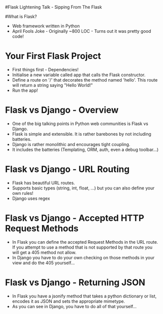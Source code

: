 #Flask Lightening Talk - Sipping From The Flask

#What is Flask?
 - Web framework written in Python
 - April Fools Joke - Originally ~800 LOC - Turns out it was pretty good code!

# Your First Flask Project
 - First things first - Dependencies!
 - Initialise a new variable called app that calls the Flask constructor.
 - Define a route on '/' that decorates the method named 'hello'. This route will return a string saying "Hello World!"
 - Run the app!

# Flask vs Django - Overview
 - One of the big talking points in Python web communities is Flask vs Django.
 - Flask is simple and extensible. It is rather barebones by not including batteries.
 - Django is rather monolithic and encourages tight coupling.
 - It includes the batteries (Templating, ORM, auth, even a debug toolbar...)

# Flask vs Django - URL Routing
 - Flask has beautiful URL routes.
 - Supports basic types (string, int, float, ...) but you can also define your own rules!
 - Django uses regex

# Flask vs Django - Accepted HTTP Request Methods
 - In Flask you can define the accepted Request Methods in the URL route. If you attempt to use a method that is not supported by that route you will get a 405 method not allow.
 - In Django you have to do your own checking on those methods in your view and do the 405 yourself...

# Flask vs Django - Returning JSON
 - In Flask you have a jsonify method that takes a python dictionary or list, encodes it as JSON and sets the appropriate mimetype.
 - As you can see in Django, you have to do all of that yourself...
 
 

 

